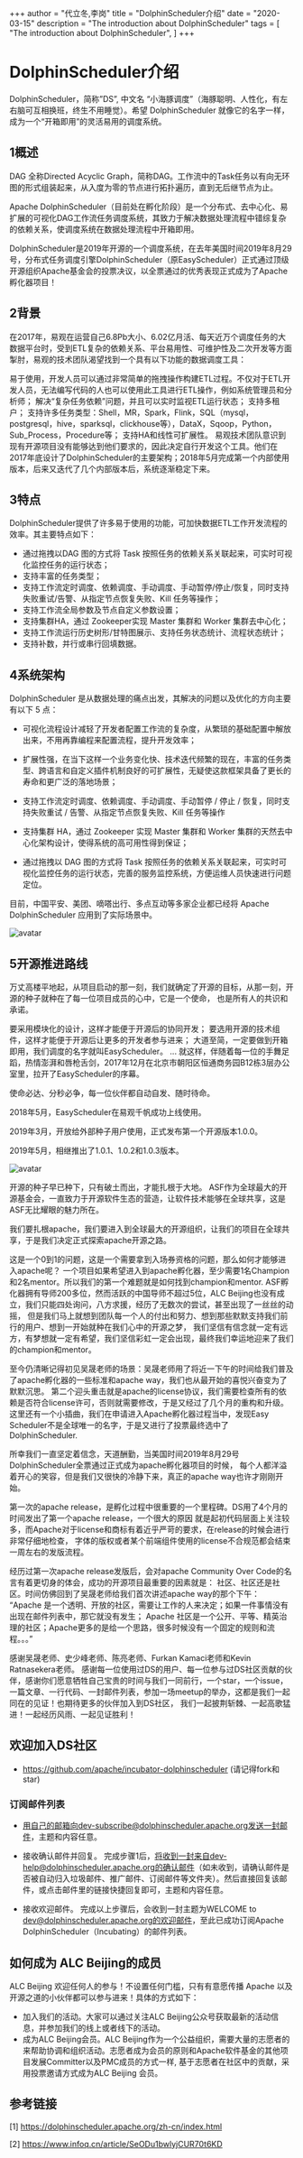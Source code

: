 +++
author = "代立冬,李岗"
title = "DolphinScheduler介绍"
date = "2020-03-15"
description = "The introduction about DolphinScheduler"
tags = [
    "The introduction about DolphinScheduler",
]
+++
# DolphinScheduler介绍
DolphinScheduler，简称”DS”, 中文名 “小海豚调度”（海豚聪明、人性化，有左右脑可互相换班，终生不用睡觉）。希望 DolphinScheduler 就像它的名字一样，成为一个“开箱即用”的灵活易用的调度系统。
## 1概述
DAG 全称Directed Acyclic Graph，简称DAG。工作流中的Task任务以有向无环图的形式组装起来，从入度为零的节点进行拓扑遍历，直到无后继节点为止。

Apache DolphinScheduler（目前处在孵化阶段）是一个分布式、去中心化、易扩展的可视化DAG工作流任务调度系统，其致力于解决数据处理流程中错综复杂的依赖关系，使调度系统在数据处理流程中开箱即用。

DolphinScheduler是2019年开源的一个调度系统，在去年美国时间2019年8月29号，分布式任务调度引擎DolphinScheduler（原EasyScheduler）正式通过顶级开源组织Apache基金会的投票决议，以全票通过的优秀表现正式成为了Apache孵化器项目！

## 2背景
在2017年，易观在运营自己6.8Pb大小、6.02亿月活、每天近万个调度任务的大数据平台时，受到ETL复杂的依赖关系、平台易用性、可维护性及二次开发等方面掣肘，易观的技术团队渴望找到一个具有以下功能的数据调度工具：

易于使用，开发人员可以通过非常简单的拖拽操作构建ETL过程。不仅对于ETL开发人员，无法编写代码的人也可以使用此工具进行ETL操作，例如系统管理员和分析师；
解决“复杂任务依赖”问题，并且可以实时监视ETL运行状态；
支持多租户；
支持许多任务类型：Shell，MR，Spark，Flink，SQL（mysql，postgresql，hive，sparksql，clickhouse等），DataX，Sqoop，Python，Sub_Process，Procedure等；
支持HA和线性可扩展性。
易观技术团队意识到现有开源项目没有能够达到他们要求的，因此决定自行开发这个工具。他们在2017年底设计了DolphinScheduler的主要架构；2018年5月完成第一个内部使用版本，后来又迭代了几个内部版本后，系统逐渐稳定下来。

## 3特点
DolphinScheduler提供了许多易于使用的功能，可加快数据ETL工作开发流程的效率。其主要特点如下：

 * 通过拖拽以DAG 图的方式将 Task 按照任务的依赖关系关联起来，可实时可视化监控任务的运行状态；
 * 支持丰富的任务类型；
 * 支持工作流定时调度、依赖调度、手动调度、手动暂停/停止/恢复，同时支持失败重试/告警、从指定节点恢复失败、Kill 任务等操作；
 * 支持工作流全局参数及节点自定义参数设置；
 * 支持集群HA，通过 Zookeeper实现 Master 集群和 Worker 集群去中心化；
 * 支持工作流运行历史树形/甘特图展示、支持任务状态统计、流程状态统计；
 * 支持补数，并行或串行回填数据。

## 4系统架构
DolphinScheduler 是从数据处理的痛点出发，其解决的问题以及优化的方向主要有以下 5 点：

 * 可视化流程设计减轻了开发者配置工作流的复杂度，从繁琐的基础配置中解放出来，不用再靠编程来配置流程，提升开发效率；

 * 扩展性强，在当下这样一个业务变化快、技术迭代频繁的现在，丰富的任务类型、跨语言和自定义插件机制良好的可扩展性，无疑使这款框架具备了更长的寿命和更广泛的落地场景；

 * 支持工作流定时调度、依赖调度、手动调度、手动暂停 / 停止 / 恢复，同时支持失败重试 / 告警、从指定节点恢复失败、Kill 任务等操作

 * 支持集群 HA，通过 Zookeeper 实现 Master 集群和 Worker 集群的天然去中心化架构设计，使得系统的高可用性得到保证；

 * 通过拖拽以 DAG 图的方式将 Task 按照任务的依赖关系关联起来，可实时可视化监控任务的运行状态，完善的服务监控系统，方便运维人员快速进行问题定位。

目前，中国平安、美团、嘀嗒出行、多点互动等多家企业都已经将 Apache DolphinScheduler 应用到了实际场景中。

![avatar](../../images/ds/ds_architecture.jpg)


## 5开源推进路线



万丈高楼平地起，从项目启动的那一刻，我们就确定了开源的目标，从那一刻，开源的种子就种在了每一位项目成员的心中，它是一个使命，
也是所有人的共识和承诺。

要采用模块化的设计，这样才能便于开源后的协同开发；
要选用开源的技术组件，这样才能便于开源后让更多的开发者参与进来；
大道至简，一定要做到开箱即用，我们调度的名字就叫EasyScheduler。
...
就这样，伴随着每一位的手舞足蹈，热情澎湃和唇枪舌剑，2017年12月在北京市朝阳区恒通商务园B12栋3层办公室里，拉开了EasyScheduler的序幕。

使命必达、分秒必争，每一位伙伴都自动自发、随时待命。

2018年5月，EasyScheduler在易观千帆成功上线使用。

2019年3月，开放给外部种子用户使用，正式发布第一个开源版本1.0.0。

2019年5月，相继推出了1.0.1、1.0.2和1.0.3版本。

![avatar](../../images/ds/ds_development.png)

开源的种子早已种下，只有破土而出，才能扎根于大地。
ASF作为全球最大的开源基金会，一直致力于开源软件生态的营造，让软件技术能够在全球共享，这是ASF无比耀眼的魅力所在。

我们要扎根apache，我们要进入到全球最大的开源组织，让我们的项目在全球共享，于是我们决定正式探索apache开源之路。

这是一个0到1的问题，这是一个需要拿到入场券资格的问题，那么如何才能够进入apache呢？
    一个项目如果希望进入到apache孵化器，至少需要1名Champion和2名mentor。所以我们的第一个难题就是如何找到champion和mentor.
ASF孵化器拥有导师200多位，然而活跃的中国导师不超过5位，ALC Beijing也没有成立，我们只能四处询问，八方求援，经历了无数次的尝试，甚至出现了一丝丝的动摇，
但是我们马上就想到团队每一个人的付出和努力、想到那些默默支持我们前行的用户、想到一开始就种在我们心中的开源之梦，
我们坚信有信念就一定有远方，有梦想就一定有希望，我们坚信彩虹一定会出现，最终我们幸运地迎来了我们的champion和mentor。

至今仍清晰记得初见吴晟老师的场景：吴晟老师用了将近一下午的时间给我们普及了apache孵化器的一些标准和apache way，我们也从最开始的喜悦兴奋变为了默默沉思。
第二个迎头重击就是apache的license协议，我们需要检查所有的依赖是否符合license许可，否则就需要修改，于是又经过了几个月的重构和升级。
这里还有一个小插曲，我们在申请进入Apache孵化器过程当中，发现Easy Scheduler不是全球唯一的名字，于是又进行了投票最终选中了
DolphinScheduler.

所幸我们一直坚定着信念，天道酬勤，当美国时间2019年8月29号DolphinScheduler全票通过正式成为apache孵化器项目的时候，
每个人都洋溢着开心的笑容，但是我们又很快的冷静下来，真正的apache way也许才刚刚开始。

第一次的apache release，是孵化过程中很重要的一个里程碑。DS用了4个月的时间发出了第一个apache release，一个很大的原因
就是起初代码层面上关注较多，而Apache对于license和商标有着近乎严苛的要求，在release的时候会进行非常仔细地检查，
字体的版权或者某个前端组件使用的license不合规范都会结束一周左右的发版流程。

经历过第一次apache release发版后，会对apache Community Over Code的名言有着更切身的体会，成功的开源项目最重要的因素就是：
社区、社区还是社区。时间仿佛回到了吴晟老师给我们首次讲述apache way的那个下午：
“Apache 是一个透明、开放的社区，需要让工作的人来决定；如果一件事情没有出现在邮件列表中，那它就没有发生；
Apache 社区是一个公开、平等、精英治理的社区；Apache更多的是给一个思路，很多时候没有一个固定的规则和流程。。。”

感谢吴晟老师、史少峰老师、陈亮老师、Furkan Kamaci老师和Kevin Ratnasekera老师。
感谢每一位使用过DS的用户、每一位参与过DS社区贡献的伙伴，感谢你们愿意牺牲自己宝贵的时间与我们一同前行，一个star，一个issue，
一篇文章、一行代码、一封邮件列表，参加一场meetup的举办，这都是我们一起同在的见证！也期待更多的伙伴加入到DS社区，
我们一起披荆斩棘、一起高歌猛进！一起经历风雨、一起见证胜利！


## 欢迎加入DS社区
* https://github.com/apache/incubator-dolphinscheduler (请记得fork和star)
### 订阅邮件列表
 * 用自己的邮箱向dev-subscribe@dolphinscheduler.apache.org发送一封邮件，主题和内容任意。

 * 接收确认邮件并回复。 完成步骤1后，将收到一封来自dev-help@dolphinscheduler.apache.org的确认邮件（如未收到，请确认邮件是否被自动归入垃圾邮件、推广邮件、订阅邮件等文件夹）。然后直接回复该邮件，或点击邮件里的链接快捷回复即可，主题和内容任意。

 * 接收欢迎邮件。 完成以上步骤后，会收到一封主题为WELCOME to dev@dolphinscheduler.apache.org的欢迎邮件，至此已成功订阅Apache DolphinScheduler（Incubating）的邮件列表。

## 如何成为 ALC Beijing的成员

ALC Beijing 欢迎任何人的参与！不设置任何门槛，只有有意愿传播 Apache 以及开源之道的小伙伴都可以参与进来！具体的方式如下：
 * 加入我们的活动。大家可以通过关注ALC Beijing公众号获取最新的活动信息，并参加我们的线上或者线下的活动。
 * 成为ALC Beijing会员。ALC Beijing作为一个公益组织，需要大量的志愿者的来帮助协调和组织活动。志愿者成为会员的原则和Apache软件基金的其他项目发展Committer以及PMC成员的方式一样, 基于志愿者在社区中的贡献，采用投票邀请方式成为ALC Beijing 会员。




## 参考链接
[1] https://dolphinscheduler.apache.org/zh-cn/index.html

[2] https://www.infoq.cn/article/SeODu1bwlyjCUR70t6KD

